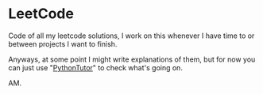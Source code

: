 # LeetCode

Code of all my leetcode solutions, I work on this whenever I have time to or between projects I want to finish.

Anyways, at some point I might write explanations of them, but for now you can just use "[PythonTutor](https://pythontutor.com/)" to check what's going on.

AM.